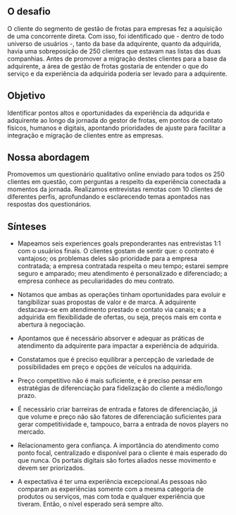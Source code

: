 ## O desafio

O cliente do segmento de gestão de frotas para empresas fez a aquisição de uma concorrente direta. Com isso, foi identificado que - dentro de todo universo de usuários -, tanto da base da adquirente, quanto da adquirida, havia uma sobreposição de 250 clientes que estavam nas listas das duas companhias. Antes de promover a migração destes clientes para a base da adquirente, a área de gestão de frotas gostaria de entender o que do serviço e da experiência da adquirida poderia ser levado para a adquirente.

## Objetivo

Identificar pontos altos e oportunidades da experiência da adqurida e adquirente ao longo da jornada do gestor de frotas, em pontos de contato físicos, humanos e digitais, apontando prioridades de ajuste para facilitar a integração e migração de clientes entre as empresas.

## Nossa abordagem

Promovemos um questionário qualitativo online enviado para todos os 250 clientes em questão, com perguntas a respeito da experiência conectada a momentos da jornada.
Realizamos entrevistas remotas com 10 clientes de diferentes perfis, aprofundando e esclarecendo temas apontados nas respostas dos questionários. 

## Sínteses

- Mapeamos seis experiences goals preponderantes nas entrevistas 1:1 com o usuários finais. O clientes gostam de sentir que: o contrato é
vantajoso; os problemas deles são prioridade para a empresa contratada; a empresa contratada respeita o meu tempo; estarei sempre seguro e amparado; meu atendimento é personalizado e diferenciado; a empresa conhece as peculiaridades do meu contrato.

- Notamos que ambas as operações tinham oportunidades para evoluir e tangibilizar suas propostas de valor e de marca. A adquirente destacava-se em atendimento prestado e contato via canais; e a adquirida em flexibilidade de ofertas, ou seja, preços mais em conta e abertura à negociação. 

- Apontamos que é necessário absorver e adequar as práticas de atendimento da adquirente para impactar a experiência de adquirida.

- Constatamos que é preciso equilibrar a percepção de variedade de possibilidades em preço e opções de
veículos na adquirida.

- Preço competitivo não é mais suficiente, e é preciso pensar em estratégias de diferenciação para fidelização do cliente a médio/longo prazo.

- É necessário criar barreiras de entrada e fatores de diferenciação, já que volume e preço não são fatores de diferenciação suficientes para gerar competitividade e, tampouco, barra a entrada de novos players no mercado.

- Relacionamento gera confiança. A importância do atendimento como ponto focal, centralizado e disponível para o cliente é mais esperado do que nunca. Os portais digitais são fortes aliados nesse movimento e devem ser priorizados.

- A expectativa é ter uma experiência excepcional.As pessoas não comparam as experiências somente com a mesma categoria de produtos ou serviços, mas com toda e qualquer experiência que tiveram. Então, o nível esperado será sempre alto.

